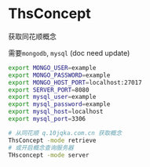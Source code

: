# ThsConcept

获取同花顺概念

需要`mongodb`, `mysql` (doc need update)

```bash
export MONGO_USER=example
export MONGO_PASSWORD=example
export MONGO_HOST_PORT=localhost:27017
export SERVER_PORT=8080
export mysql_user=example
export mysql_password=example
export mysql_host=localhost
export mysql_port=3306

# 从同花顺 q.10jqka.com.cn 获取概念 
ThsConcept -mode retrieve
# 或开启概念查询服务器
THsconcept -mode server
```